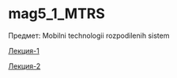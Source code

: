 # mag5_1_MTRS

Предмет: Mobilni technologii rozpodilenih sistem

[Лекция-1](Lekts1.md)

[Лекция-2](Lekts2.md)